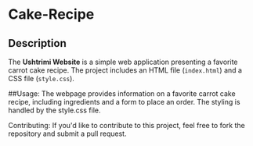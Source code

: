 # Cake-Recipe



## Description

The **Ushtrimi Website** is a simple web application presenting a favorite carrot cake recipe. The project includes an HTML file (`index.html`) and a CSS file (`style.css`).



##Usage: 
The webpage provides information on a favorite carrot cake recipe, including ingredients and a form to place an order. The styling is handled by the style.css file.

Contributing: 
If you'd like to contribute to this project, feel free to fork the repository and submit a pull request.

